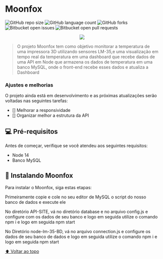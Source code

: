 # Moonfox

<!---Esses são exemplos. Veja https://shields.io para outras pessoas ou para personalizar este conjunto de escudos. Você pode querer incluir dependências, status do projeto e informações de licença aqui--->

![GitHub repo size](https://img.shields.io/github/repo-size/iuricode/README-template?style=for-the-badge)
![GitHub language count](https://img.shields.io/github/languages/count/iuricode/README-template?style=for-the-badge)
![GitHub forks](https://img.shields.io/github/forks/iuricode/README-template?style=for-the-badge)
![Bitbucket open issues](https://img.shields.io/bitbucket/issues/iuricode/README-template?style=for-the-badge)
![Bitbucket open pull requests](https://img.shields.io/bitbucket/pr-raw/iuricode/README-template?style=for-the-badge)

<div align="center">
<img src="https://user-images.githubusercontent.com/89213896/216676616-ac74aa12-ed7c-4599-a347-fa4699509ab0.png">
</div>

>O projeto Moonfox tem como objetivo monitorar a temperatura de uma impressora 3D utilizando sensores LM-35,e uma visualização em tempo real da temperatura em uma dashboard que recebe dados de uma API em Node que armazena os dados de temperatura em uma banco MySQL, onde o front-end recebe esses dados e atualiza a Dashboard

### Ajustes e melhorias

O projeto ainda está em desenvolvimento e as próximas atualizações serão voltadas nas seguintes tarefas:

- [] Melhorar a responsividade
- [] Organizar melhor a estrutura da API 

## 💻 Pré-requisitos

Antes de começar, verifique se você atendeu aos seguintes requisitos:
<!---Estes são apenas requisitos de exemplo. Adicionar, duplicar ou remover conforme necessário--->
* Node 14
* Banco MySQL

## 🚀 Instalando Moonfox

Para instalar o Moonfox, siga estas etapas:

Primeiramente copie e cole no seu editor de MySQL o script do nosso banco de dados e execute ele

No diretório API-SITE, vá no diretório database e no arquivo config.js e configure com os dados de seu banco e logo em seguida 
utilize o comando npm i e logo em seguida npm start

No Diretório node-lm-35-BD, vá no arquivo connection.js e configure os dados de seu banco de dados e logo em seguida
utilize o comando npm i e logo em seguida npm start 


[⬆ Voltar ao topo](#nome-do-projeto)<br>
